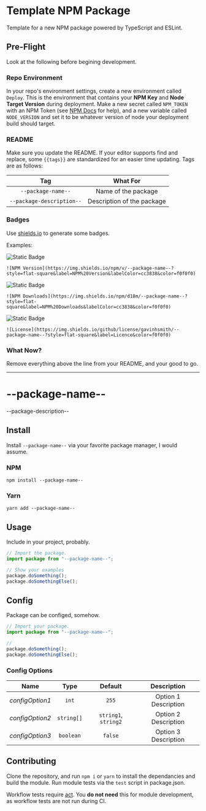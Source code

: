 # Template NPM Package

Template for a new NPM package powered by TypeScript and ESLint.

## Pre-Flight

Look at the following before begining development.

### Repo Environment

In your repo's environment settings, create a new environment called `Deploy`. This is the environment that contains your **NPM Key** and **Node Target Version** during deployment. Make a new secret called `NPM_TOKEN` with an NPM Token (see [NPM Docs](https://docs.npmjs.com/creating-and-viewing-access-tokens) for help), and a new variable called `NODE_VERSION` and set it to be whatever version of node your deployment build should target.

### README

Make sure you update the README. If your editor supports find and replace, some `{{tags}}` are standardized for an easier time updating. Tags are as follows:

|            Tag            |          What For          |
| :-----------------------: | :------------------------: |
|    `--package-name--`     |    Name of the package     |
| `--package-description--` | Description of the package |

### Badges

Use [shields.io](https://shields.io) to generate some badges.

Examples:

![Static Badge](https://img.shields.io/badge/null-%3Cpackage%20version%20here%3E-null?style=flat-square&label=NPM%20Version&labelColor=cc3838&color=f0f0f0)

`![NPM Version](https://img.shields.io/npm/v/--package-name--?style=flat-square&label=NPM%20Version&labelColor=cc3838&color=f0f0f0)`

![Static Badge](https://img.shields.io/badge/null-%3C18%20month%20package%20downloads%3E-null?style=flat-square&label=NPM%20Downloads&labelColor=cc3838&color=f0f0f0)

`![NPM Downloads](https://img.shields.io/npm/d18m/--package-name--?style=flat-square&label=NPM%20Downloads&labelColor=cc3838&color=f0f0f0)`

![Static Badge](https://img.shields.io/badge/null-%3Cpackage%20licence%3E-null?style=flat-square&label=Licence&color=f0f0f0)

`![License](https://img.shields.io/github/license/gavinhsmith/--package-name--?style=flat-square&label=Licence&color=f0f0f0)`

### What Now?

Remove everything above the line from your README, and your good to go.

---

# --package-name--

--package-description--

## Install

Install `--package-name--` via your favorite package manager, I would assume.

### NPM

```shell
npm install --package-name--
```

### Yarn

```shell
yarn add --package-name--
```

## Usage

Include in your project, probably.

```ts
// Import the package.
import package from "--package-name--";

// Show your examples
package.doSomething();
package.doSomethingElse();
```

## Config

Package can be configed, somehow.

```ts
// Import your package.
import package from "--package-name--";

//
package.doSomething();
package.doSomethingElse();
```

### Config Options

|      Name       |    Type    |       Default        |     Description      |
| :-------------: | :--------: | :------------------: | :------------------: |
| _configOption1_ |   `int`    |        `255`         | Option 1 Description |
| _configOption2_ | `string[]` | `string1`, `string2` | Option 2 Description |
| _configOption3_ | `boolean`  |       `false`        | Option 3 Description |

## Contributing

Clone the repository, and run `npm i` or `yarn` to install the dependancies and build the module. Run module tests via the `test` script in package.json.

Workflow tests require [act](https://github.com/nektos/act). You **do not need** this for module development, as workflow tests are not run during CI.
